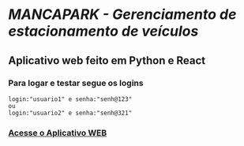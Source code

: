 # _MANCAPARK - Gerenciamento de estacionamento de veículos_

## **Aplicativo web feito em Python e React**

### Para logar e testar segue os logins
    login:"usuario1" e senha:"senh@123" 
    ou 
    login:"usuario2" e senha:"senh@321"

### <a href="https://mancapark.onrender.com/" >Acesse o Aplicativo WEB</a>